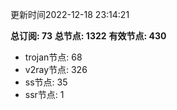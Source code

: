 更新时间2022-12-18 23:14:21

**总订阅: 73**
**总节点: 1322**
**有效节点: 430**
- trojan节点: 68
- v2ray节点: 326
- ss节点: 35
- ssr节点: 1
